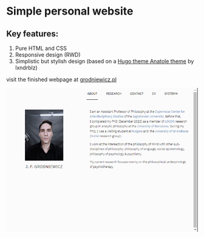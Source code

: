 # Simple personal website

## Key features:

1. Pure HTML and CSS
2. Responsive design (RWD)
3. Simplistic but stylish design (based on a [Hugo theme Anatole theme](https://github.com/lxndrblz/anatole) by lxndrblz)

visit the finished webpage at [grodniewicz.pl](https://www.grodniewicz.pl)

![jpg.gif](jpg.gif)
